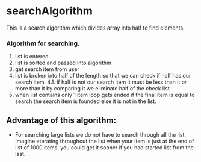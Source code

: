 # searchAlgorithm
This is a search algorithm which divides array into half to find elements.


### Algorithm for searching.
1. list is entered 
2. list is sorted and passed into algorithm
3. get search item from user 
4. list is broken into half of the length so that we can check if half has our search item.
4.1. if half is not our search item it must be less than it or more than it by comparing it we eliminate half of the check list.
5. when list contains only 1 item loop gets ended if the final item is equal to search the search item is founded else it is not in the list.

## Advantage of this algorithm:
- For searching large lists we do not have to search through all the list. Imagine eterating throughout the list when your item is just at the end of list of 1000 items. you could get it sooner if you had started list from the last.
